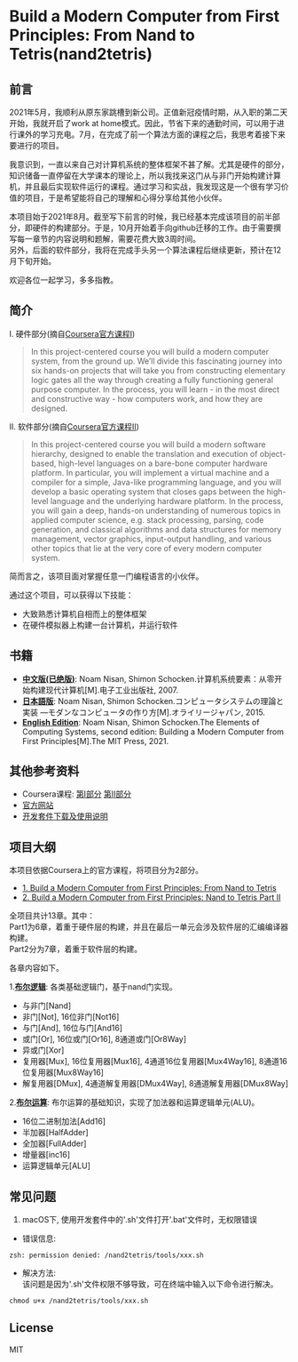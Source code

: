 # Build a Modern Computer from First Principles: From Nand to Tetris(nand2tetris)

## 前言


2021年5月，我顺利从原东家跳槽到新公司。正值新冠疫情时期，从入职的第二天开始，我就开启了work at home模式。因此，节省下来的通勤时间，可以用于进行课外的学习充电。7月，在完成了前一个算法方面的课程之后，我思考着接下来要进行的项目。

我意识到，一直以来自己对计算机系统的整体框架不甚了解。尤其是硬件的部分，知识储备一直停留在大学课本的理论上，所以我找来这门从与非门开始构建计算机，并且最后实现软件运行的课程。通过学习和实战，我发现这是一个很有学习价值的项目，于是希望能将自己的理解和心得分享给其他小伙伴。

本项目始于2021年8月。截至写下前言的时候，我已经基本完成该项目的前半部分，即硬件的构建部分。于是，10月开始着手向github迁移的工作。由于需要撰写每一章节的内容说明和题解，需要花费大致3周时间。   
另外，后面的软件部分，我将在完成手头另一个算法课程后继续更新，预计在12月下旬开始。

欢迎各位一起学习，多多指教。

## 简介
I. 硬件部分(摘自[Coursera官方课程I](https://www.coursera.org/learn/build-a-computer))
>In this project-centered course you will build a modern computer system, from the ground up. We’ll divide this fascinating journey into six hands-on projects that will take you from constructing elementary logic gates all the way through creating a fully functioning general purpose computer. In the process, you will learn - in the most direct and constructive way - how computers work, and how they are designed.   

II. 软件部分(摘自[Coursera官方课程II](https://www.coursera.org/learn/nand2tetris2))
>In this project-centered course you will build a modern software hierarchy, designed to enable the translation and execution of object-based, high-level languages on a bare-bone computer hardware platform. In particular, you will implement a virtual machine and a compiler for a simple, Java-like programming language, and you will develop a basic operating system that closes gaps between the high-level language and the underlying hardware platform. In the process, you will gain a deep, hands-on understanding of numerous topics in applied computer science, e.g. stack processing, parsing, code generation, and classical algorithms and data structures for memory management, vector graphics, input-output handling, and various other topics that lie at the very core of every modern computer system.   

简而言之，该项目面对掌握任意一门编程语言的小伙伴。

通过这个项目，可以获得以下技能：

* 大致熟悉计算机自相而上的整体框架
* 在硬件模拟器上构建一台计算机，并运行软件

## 书籍

* [**中文版(已绝版)**](https://book.douban.com/subject/1998341/): Noam Nisan, Shimon Schocken.计算机系统要素：从零开始构建现代计算机[M].电子工业出版社, 2007.
* [**日本語版**](https://www.oreilly.co.jp/books/9784873117126/): Noam Nisan, Shimon Schocken.コンピュータシステムの理論と実装 ―モダンなコンピュータの作り方[M].オライリージャパン, 2015.
* [**English Edition**](https://mitpress.mit.edu/books/elements-computing-systems-second-edition): Noam Nisan, Shimon Schocken.The Elements of Computing Systems, second edition: Building a Modern Computer from First Principles[M].The MIT Press, 2021.


## 其他参考资料
* Coursera课程:  [第I部分](https://www.coursera.org/learn/build-a-computer)   [第II部分](https://www.coursera.org/learn/nand2tetris2)
* [官方网站](https://www.nand2tetris.org) 
* [开发套件下载及使用说明](https://www.nand2tetris.org/software) 


## 项目大纲

本项目依据Coursera上的官方课程，将项目分为2部分。

* [1. Build a Modern Computer from First Principles: From Nand to Tetris](https://www.coursera.org/learn/build-a-computer)
* [2. Build a Modern Computer from First Principles: Nand to Tetris Part II](https://www.coursera.org/learn/nand2tetris2) 

全项目共计13章。其中：   
Part1为6章，着重于硬件层的构建，并且在最后一单元会涉及软件层的汇编编译器构建。   
Part2分为7章，着重于软件层的构建。

各章内容如下。

1.[**布尔逻辑**](projects/01): 各类基础逻辑门，基于nand门实现。

* 与非门[Nand]
* 非门[Not], 16位非门[Not16]
* 与门[And], 16位与门[And16]
* 或门[Or], 16位或门[Or16], 8通道或门[Or8Way]
* 异或门[Xor]
* 复用器[Mux], 16位复用器[Mux16], 4通道16位复用器[Mux4Way16], 8通道16位复用器[Mux8Way16]
* 解复用器[DMux], 4通道解复用器[DMux4Way], 8通道解复用器[DMux8Way]

2.[**布尔运算**](projects/02/README.md): 布尔运算的基础知识，实现了加法器和运算逻辑单元(ALU)。

* 16位二进制加法[Add16]
* 半加器[HalfAdder]
* 全加器[FullAdder]
* 增量器[inc16]
* 运算逻辑单元[ALU]

## 常见问题
1. macOS下, 使用开发套件中的'.sh'文件打开'.bat'文件时，无权限错误

* 错误信息:
~~~
zsh: permission denied: /nand2tetris/tools/xxx.sh
~~~
* 解决方法:   
该问题是因为'.sh'文件权限不够导致，可在终端中输入以下命令进行解决。
~~~
chmod u+x /nand2tetris/tools/xxx.sh
~~~

## License
MIT
